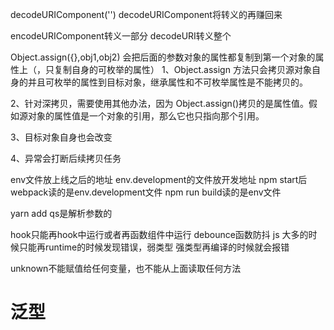 decodeURIComponent('')
decodeURIComponent将转义的再赚回来

encodeURIComponent转义一部分
decodeURI转义整个

Object.assign({},obj1,obj2)
会把后面的参数对象的属性都复制到第一个对象的属性上（，只复制自身的可枚举的属性）
1、Object.assign 方法只会拷贝源对象自身的并且可枚举的属性到目标对象，继承属性和不可枚举属性是不能拷贝的。

2、针对深拷贝，需要使用其他办法，因为 Object.assign()拷贝的是属性值。假如源对象的属性值是一个对象的引用，那么它也只指向那个引用。

3、目标对象自身也会改变

4、异常会打断后续拷贝任务

env文件放上线之后的地址
env.development的文件放开发地址
npm start后webpack读的是env.development文件
npm run build读的是env文件

yarn add qs是解析参数的

hook只能再hook中运行或者再函数组件中运行
debounce函数防抖
js 大多的时候只能再runtime的时候发现错误，弱类型
强类型再编译的时候就会报错

unknown不能赋值给任何变量，也不能从上面读取任何方法
# 泛型

